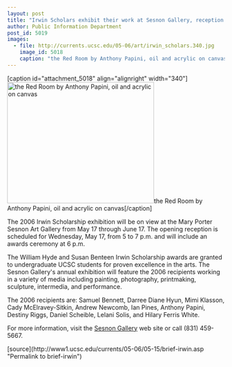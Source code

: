```yaml
---
layout: post
title: "Irwin Scholars exhibit their work at Sesnon Gallery, reception May 17"
author: Public Information Department
post_id: 5019
images:
  - file: http://currents.ucsc.edu/05-06/art/irwin_scholars.340.jpg
    image_id: 5018
    caption: "the Red Room by Anthony Papini, oil and acrylic on canvas"
---
```


[caption id="attachment_5018" align="alignright" width="340"]<a href="http://localhost/mysite/wp-content/uploads/2006/05/irwin_scholars.340.jpg"><img class="size-full wp-image-5018" src="http://localhost/mysite/wp-content/uploads/2006/05/irwin_scholars.340.jpg" alt="the Red Room by Anthony Papini, oil and acrylic on canvas" width="340" height="280" /></a>the Red Room by Anthony Papini, oil and acrylic on canvas[/caption]
<a name="content" id="content"></a>
<p>
  The 2006 Irwin Scholarship exhibition will be on view at the Mary Porter Sesnon Art Gallery from May 17 through June 17. The opening reception is scheduled for Wednesday, May 17, from 5 to 7 p.m. and will include an awards ceremony at 6 p.m.
</p>
<p>
  The William Hyde and Susan Benteen Irwin Scholarship awards are granted to undergraduate UCSC students for proven excellence in the arts. The Sesnon Gallery's annual exhibition will feature the 2006 recipients working in a variety of media including painting, photography, printmaking, sculpture, intermedia, and performance.
</p>
<p>
  The 2006 recipients are: Samuel Bennett, Darree Diane Hyun, Mimi Klasson, Cady McElravey-Sitkin, Andrew Newcomb, Ian Pines, Anthony Papini, Destiny Riggs, Daniel Scheible, Lelani Solis, and Hilary Ferris White.
</p>
<p>
  For more information, visit the <a href="http://arts.ucsc.edu/sesnon">Sesnon Gallery</a> web site or call (831) 459-5667.
</p>
[source](http://www1.ucsc.edu/currents/05-06/05-15/brief-irwin.asp "Permalink to brief-irwin")
